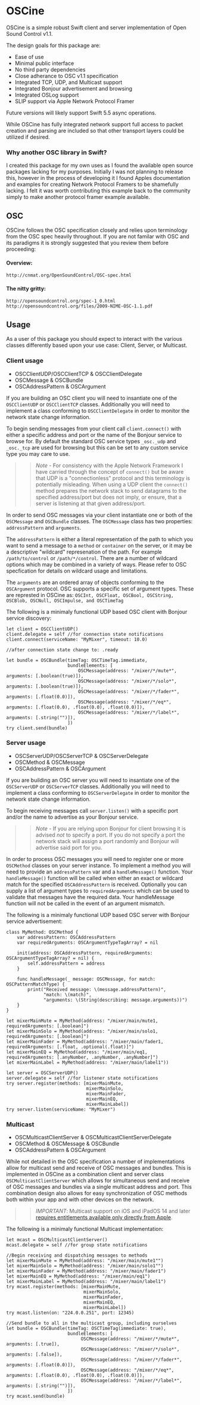 # OSCine

OSCine is a simple robust Swift client and server implementation of Open Sound Control v1.1.

The design goals for this package are:
* Ease of use
* Minimal public interface
* No third party dependencies
* Close adherance to OSC v1.1 specification
* Integrated TCP, UDP, and Multicast support
* Integrated Bonjour advertisement and browsing
* Integrated OSLog support
* SLIP support via Apple Network Protocol Framer

Future versions will likely support Swift 5.5 async operations.

While OSCine has fully integrated network support full access to packet creation and parsing are included so that other transport layers could be utilized if desired. 

### Why another OSC library in Swift? 

I created this package for my own uses as I found the available open source packages lacking for my purposes. Initially I was not planning to release this, however in the process of developing it I found Apples documentation and examples for creating Network Protocol Framers to be shamefully lacking. I felt it was worth contributing this example back to the community simply to make another protocol framer example available. 

## OSC

OSCine follows the OSC specification closely and relies upon terminology from the OSC spec heavily throughout. If you are not familar with OSC and its paradigms it is strongly suggested that you review them before proceeding: 

#### Overview:
	http://cnmat.org/OpenSoundControl/OSC-spec.html
    
#### The nitty gritty:
	http://opensoundcontrol.org/spec-1_0.html
	http://opensoundcontrol.org/files/2009-NIME-OSC-1.1.pdf

## Usage

As a user of this package you should expect to interact with the various classes differently based upon your use case: Client, Server, or Multicast.

### Client usage

* OSCClientUDP/OSCClientTCP & OSCClientDelegate
* OSCMessage & OSCBundle
* OSCAddressPattern & OSCArgument

If you are building an OSC client you will need to insantiate one of the `OSCClientUDP` or `OSCClientTCP` classes. Additionally you will need to implement a class conforming to `OSCClientDelegate` in order to monitor the network state change information.

To begin sending messages from your client call  `client.connect()` with either a specific address and port or the name of the Bonjour service to browse for. By default the standard OSC service types `_osc._udp` and `_osc._tcp` are used for browsing but this can be set to any custom service type you may care to use. 

>> *Note -* For consistency with the Apple Network Framework I have carried through the concept of `connect()` but be aware that UDP is a "connectionless" protocol and this terminology is potentially misleading. When using a UDP client the `connect()` method prepares the network stack to send datagrams to the specified address/port but does not imply, or ensure, that a server is listening at that given address/port. 

In order to send OSC messages via your client instantiate one or both of the `OSCMessage` and `OSCBundle` classes. The `OSCMessage` class has two properties: `addressPattern` and `arguments`. 

The `addressPattern` is either a literal representation of the path to which you want to send a message to a `method` or `container` on the server, or it may be a descriptive "wildcard" represenation of the path. For example `/path/to/control` or `/path/*/control`. There are a number of wildcard options which may be combined in a variety of ways. Please refer to OSC specfication for details on wildcard usage and limitations.

The  `arguments` are an ordered array of objects conforming to the `OSCArgument` protocol. OSC supports a specific set of argument types. These are represted in OSCine as: `OSCInt, OSCFloat, OSCBool, OSCString, OSCBlob, OSCNull, OSCImpulse, and OSCTimeTag`

The following is a minimaly functional UDP based OSC client with Bonjour service discovery:
```
let client = OSCClientUDP()
client.delegate = self //for connection state notifications
client.connect(serviceName: "MyMixer", timeout: 10.0)

//after connection state change to: .ready

let bundle = OSCBundle(timeTag: OSCTimeTag.immediate,
                       bundleElements: [
                           OSCMessage(address: "/mixer/*/mute*", arguments: [.boolean(true)]), 
                           OSCMessage(address: "/mixer/*/solo*", arguments: [.boolean(true)]),
                           OSCMessage(address: "/mixer/*/fader*", arguments: [.float(0.0)]), 
                           OSCMessage(address: "/mixer/*/eq*", arguments: [.float(0.0), .float(0.0), .float(0.0)]), 
                           OSCMessage(address: "/mixer/*/label*", arguments: [.string("")]),
                       ])
try client.send(bundle)
```

### Server usage

* OSCServerUDP/OSCServerTCP & OSCServerDelegate
* OSCMethod & OSCMessage
* OSCAddressPattern & OSCArgument

If you are building an OSC server you will need to insantiate one of the `OSCServerUDP` or `OSCServerTCP` classes. Additionally you will need to implement a class conforming to `OSCServerDelegate` in order to monitor the network state change information.

To begin receiving messages call `server.listen()` with a specific port and/or the name to advertise as your Bonjour service. 

>> *Note -* If you are relying upon Bonjour for client browsing it is advised *not* to specify a port. If you do not specify a port the network stack will assign a port randomly and Bonjour will advertise said port for you. 

In order to process OSC messages you will need to register one or more `OSCMethod` classes on your server instance. To implement a method you will need to provide an `addressPattern` var and a `handleMessage()` function. Your `handleMessage()` function will be called when either an exact or wildcard match for the specified `OSCAddressPattern` is received. Optionally you can supply a list of argument types to `requiredArguments` which can be used to validate that messages have the required data. Your handleMessage function will not be called in the event of an argument mismatch.

The following is a minimaly functional UDP based OSC server with Bonjour service advertisement:
```
class MyMethod: OSCMethod {
    var addressPattern: OSCAddressPattern
    var requiredArguments: OSCArgumentTypeTagArray? = nil

    init(address: OSCAddressPattern, requiredArguments: OSCArgumentTypeTagArray? = nil) {
        self.addressPattern = address
    }
    
    func handleMessage(_ message: OSCMessage, for match: OSCPatternMatchType) {
        print("Received message: \(message.addressPattern)",
              "match: \(match)",
              "arguments: \(String(describing: message.arguments))")
    }
}

let mixerMainMute = MyMethod(address: "/mixer/main/mute1, requiredArguments: [.boolean]")
let mixerMainSolo = MyMethod(address: "/mixer/main/solo1, requiredArguments: [.boolean]")
let mixerMainFader = MyMethod(address: "/mixer/main/fader1, requiredArguments: [.float, .optional(.float)]")
let mixerMainEQ = MyMethod(address: "/mixer/main/eq1, requiredArguments: [.anyNumber, .anyNumber, .anyNumber]")
let mixerMainLabel = MyMethod(address: "/mixer/main/label1"))

let server = OSCServerUDP()
server.delegate = self //for listener state notifications
try server.register(methods: [mixerMainMute, 
                              mixerMainSolo, 
                              mixerMainFader, 
                              mixerMainEQ, 
                              mixerMainLabel])
try server.listen(serviceName: "MyMixer")
```

### Multicast

* OSCMulticastClientServer & OSCMulticastClientServerDelegate
* OSCMethod & OSCMessage & OSCBundle
* OSCAddressPattern & OSCArgument

While not detailed in the OSC specification a number of implementations allow for multicast send and receive of OSC messages and bundles. This is implemented in OSCine as a combination client and server class `OSCMulticastClientServer` which allows for simultaneous send and receive of OSC messages and bundles via a single multicast address and port. This combination design also allows for easy synchronization of OSC methods both within your app and with other devices on the network.

>> *IMPORTANT*: Multicast support on iOS and iPadOS 14 and later [requires entitlements available only directly from Apple](https://developer.apple.com/documentation/bundleresources/entitlements/com_apple_developer_networking_multicast). 

The following is a minimaly functional Multicast implementation:
```
let mcast = OSCMulticastClientServer()
mcast.delegate = self //for group state notifications

//Begin receiving and dispatching messages to methods
let mixerMainMute = MyMethod(address: "/mixer/main/mute1"")
let mixerMainSolo = MyMethod(address: "/mixer/main/solo1"")
let mixerMainFader = MyMethod(address: "/mixer/main/fader1")
let mixerMainEQ = MyMethod(address: "/mixer/main/eq1")
let mixerMainLabel = MyMethod(address: "/mixer/main/label1")
try mcast.register(methods: [mixerMainMute, 
                             mixerMainSolo, 
                             mixerMainFader, 
                             mixerMainEQ,
                             mixerMainLabel])
try mcast.listen(on: "224.0.0.251", port: 12345)

//Send bundle to all in the multicast group, including ourselves
let bundle = OSCBundle(timeTag: OSCTimeTag(immediate: true),
                       bundleElements: [
                            OSCMessage(address: "/mixer/*/mute*", arguments: [.true]), 
                            OSCMessage(address: "/mixer/*/solo*", arguments: [.false]),
                            OSCMessage(address: "/mixer/*/fader*", arguments: [.float(0.0)]), 
                            OSCMessage(address: "/mixer/*/eq*", arguments: [.float(0.0), .float(0.0), .float(0.0)]), 
                            OSCMessage(address: "/mixer/*/label*", arguments: [.string("")]),
                       ])
try mcast.send(bundle)
```
